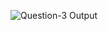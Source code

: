 ![Question-3 Output](https://user-images.githubusercontent.com/57895309/158009412-469d6709-11c4-4b0c-984e-2e4c420e405f.png)
